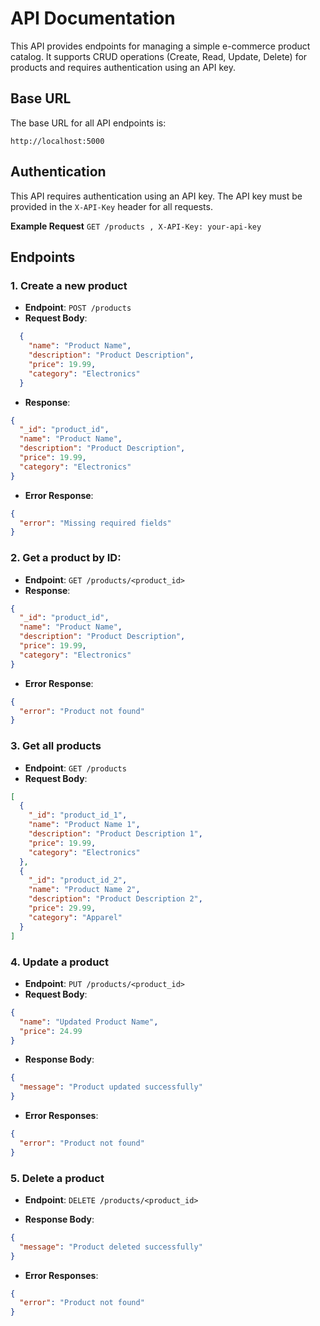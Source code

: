 # API Documentation

This API provides endpoints for managing a simple e-commerce product catalog. It supports CRUD operations (Create, Read, Update, Delete) for products and requires authentication using an API key.

## Base URL

The base URL for all API endpoints is:
```
http://localhost:5000
```
## Authentication

This API requires authentication using an API key. The API key must be provided in the `X-API-Key` header for all requests.

**Example Request**
`GET /products ,
X-API-Key: your-api-key`

## Endpoints

### 1. Create a new product

- **Endpoint**: `POST /products`
- **Request Body**:

```json
  {
    "name": "Product Name",
    "description": "Product Description",
    "price": 19.99,
    "category": "Electronics"
  }
```

- **Response**:
```json
{
  "_id": "product_id",
  "name": "Product Name",
  "description": "Product Description",
  "price": 19.99,
  "category": "Electronics"
}
```
- **Error Response**:
```json
{
  "error": "Missing required fields"
}
```
### 2. Get a product by ID:

- **Endpoint**:
`GET /products/<product_id>`
- **Response**:
```json
{
  "_id": "product_id",
  "name": "Product Name",
  "description": "Product Description",
  "price": 19.99,
  "category": "Electronics"
}
```
- **Error Response**:
```json
{
  "error": "Product not found"
}
```
### 3. Get all products

- **Endpoint**: `GET /products`
- **Request Body**:
```json
[
  {
    "_id": "product_id_1",
    "name": "Product Name 1",
    "description": "Product Description 1",
    "price": 19.99,
    "category": "Electronics"
  },
  {
    "_id": "product_id_2",
    "name": "Product Name 2",
    "description": "Product Description 2",
    "price": 29.99,
    "category": "Apparel"
  }
]
```

### 4. Update a product

- **Endpoint**: `PUT /products/<product_id>`
- **Request Body**:
```json
{
  "name": "Updated Product Name",
  "price": 24.99
}
```

- **Response Body**:
```json
{
  "message": "Product updated successfully"
}
```

- **Error Responses**:
```json
{
  "error": "Product not found"
}
```


### 5. Delete a product

- **Endpoint**: `DELETE /products/<product_id>`

- **Response Body**:
```json
{
  "message": "Product deleted successfully"
}
```

- **Error Responses**:
```json
{
  "error": "Product not found"
}
```
